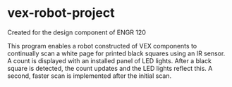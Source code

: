 # vex-robot-project
Created for the design component of ENGR 120

This program enables a robot constructed of VEX components to continually scan a white page for printed black squares using an IR sensor.
A count is displayed with an installed panel of LED lights. After a black square is detected, the count updates and the LED lights reflect this.
A second, faster scan is implemented after the initial scan.

